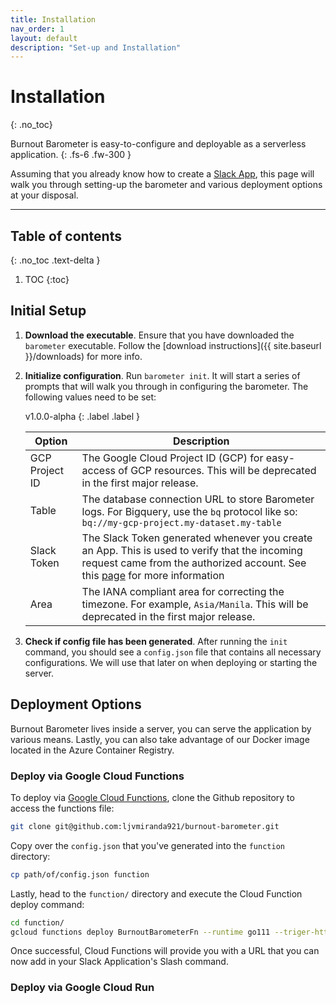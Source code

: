 ```yaml
---
title: Installation
nav_order: 1
layout: default
description: "Set-up and Installation"
---
```



# Installation
{: .no_toc}


Burnout Barometer is easy-to-configure and deployable as a serverless application.
{: .fs-6 .fw-300 }

Assuming that you already know how to create a [Slack
App](https://api.slack.com/start), this page will walk you through setting-up
the barometer and various deployment options at your disposal.

---


## Table of contents
{: .no_toc .text-delta }

1. TOC
{:toc}

## Initial Setup 

1. **Download the executable**. Ensure that you have downloaded the `barometer`
   executable. Follow the [download instructions]({{ site.baseurl }}/downloads)
   for more info.
2. **Initialize configuration**. Run `barometer init`. It will start a series
   of prompts that will walk you through in configuring the barometer. The
   following values need to be set:


    v1.0.0-alpha
    {: .label .label }

    | Option         | Description                                                                                                                                                                                                                                                          |
    |----------------|----------------------------------------------------------------------------------------------------------------------------------------------------------------------------------------------------------------------------------------------------------------------|
    | GCP Project ID | The Google Cloud Project ID (GCP) for easy-access of GCP resources. This will be deprecated in the first major release.                                                                                                                                              |
    | Table          | The database connection URL to store Barometer logs. For Bigquery, use the `bq` protocol like so: `bq://my-gcp-project.my-dataset.my-table`                                                                                                                          |
    | Slack Token    | The Slack Token generated whenever you create an App. This is used to verify that the incoming request came from the authorized account. See this [page](https://slack.com/intl/en-ph/help/articles/215770388-Create-and-regenerate-API-tokens) for more information |
    | Area           | The IANA compliant area for correcting the timezone. For example, `Asia/Manila`. This will be deprecated in the first major release.                                                                                                                                 |

3. **Check if config file has been generated**. After running the `init`
   command, you should see a `config.json` file that contains all necessary
   configurations. We will use that later on when deploying or starting the
   server.

## Deployment Options

Burnout Barometer lives inside a server, you can serve the application by
various means. Lastly, you can also take advantage of our Docker image located
in the Azure Container Registry.

### Deploy via Google Cloud Functions

To deploy via [Google Cloud Functions](https://cloud.google.com/functions/),
clone the Github repository to access the functions file:

```bash
git clone git@github.com:ljvmiranda921/burnout-barometer.git
```

Copy over the `config.json` that you've generated into the `function`
directory:

```bash
cp path/of/config.json function
```

Lastly, head to the `function/` directory and execute the Cloud Function deploy
command:

```bash
cd function/
gcloud functions deploy BurnoutBarometerFn --runtime go111 --triger-http
```

Once successful, Cloud Functions will provide you with a URL that you can now
add in your Slack Application's Slash command.

### Deploy via Google Cloud Run

